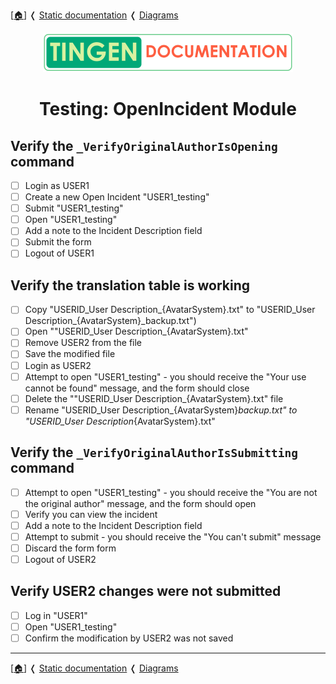 <!-- u251002 -->

[[🏠︎](../../README.md)] ❬ [Static documentation](../README.md) ❬ [Diagrams](README.md)


<div align="center">

  <picture>
    <source media="(prefers-color-scheme: dark)" srcset="https://github.com/spectrum-health-systems/tingen-projects/blob/main/logos/tngndocs-dark-400x63.png">
    <source media="(prefers-color-scheme: light)" srcset="https://github.com/spectrum-health-systems/tingen-projects/blob/main/logos/tngndocs-light-400x63.png">
    <img alt="Fallback image description" src="https://github.com/spectrum-health-systems/tingen-projects/blob/main/logos/tngndocs-light-400x63.png">
  </picture>
  <h1>
    Testing: OpenIncident Module
  </h1>

</div>

## Verify the `_VerifyOriginalAuthorIsOpening` command

- [ ] Login as USER1
- [ ] Create a new Open Incident "USER1_testing"
- [ ] Submit "USER1_testing"
- [ ] Open "USER1_testing"
- [ ] Add a note to the Incident Description field
- [ ] Submit the form
- [ ] Logout of USER1

## Verify the translation table is working

- [ ] Copy "USERID_User Description_{AvatarSystem}.txt" to "USERID_User Description_{AvatarSystem}_backup.txt")
- [ ] Open ""USERID_User Description_{AvatarSystem}.txt"
- [ ] Remove USER2 from the file
- [ ] Save the modified file
- [ ] Login as USER2
- [ ] Attempt to open "USER1_testing" - you should receive the "Your use cannot be found" message, and the form should close
- [ ] Delete the ""USERID_User Description_{AvatarSystem}.txt" file
- [ ] Rename "USERID_User Description_{AvatarSystem}_backup.txt" to "USERID_User Description_{AvatarSystem}.txt"

## Verify the `_VerifyOriginalAuthorIsSubmitting` command

- [ ] Attempt to open "USER1_testing" - you should receive the "You are not the original author" message, and the form should open
- [ ] Verify you can view the incident
- [ ] Add a note to the Incident Description field
- [ ] Attempt to submit - you should receive the "You can't submit" message
- [ ] Discard the form form
- [ ] Logout of USER2

## Verify USER2 changes were not submitted

- [ ] Log in "USER1"
- [ ] Open "USER1_testing"
- [ ] Confirm the modification by USER2 was not saved

***

[[🏠︎](../../README.md)] ❬ [Static documentation](../README.md) ❬ [Diagrams](README.md)
